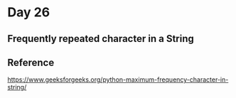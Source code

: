 # Day 26 
## Frequently repeated character in a String
## Reference
https://www.geeksforgeeks.org/python-maximum-frequency-character-in-string/
